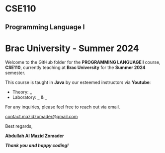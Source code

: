 # CSE110
## Programming Language I
# Brac University - Summer 2024

Welcome to the GitHub folder for the **PROGRAMMING LANGUAGE I** course, **CSE110**, currently teaching at **Brac University** for the **Summer 2024** semester.

This course is taught in **Java** by our esteemed instructors via **Youtube**:
- Theory: **_**
- Laboratory: **_** & **_**


For any inquiries, please feel free to reach out via email.

contact.mazidzomader@gmail.com

Best regards,

**Abdullah Al Mazid Zomader**

***Thank you and happy coding!***
